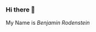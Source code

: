 ### Hi there 👋
My Name is *Benjamin Rodenstein*
<!--
I am currently participating in the Bootcamp **Neue Fische** to deepen my skills in Web Development.

I already got the Certificates for *Responsive Web Design* and *Javascript Data Structures and Algorithms* from **freeCodeCamp.org** and the *JAVASCRIPT - SYNTAX & SEMANTIK* Certificat from **CodePirate**


